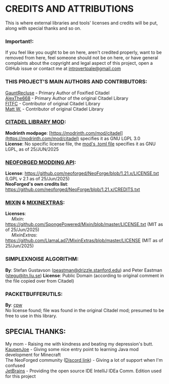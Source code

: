 CREDITS AND ATTRIBUTIONS
========================

This is where external libraries and tools' licenses and credits will be put, along with special thanks and so on.

### Important!:

If you feel like you ought to be on here, aren't credited properly, want to be removed from here, feel someone should not be on here, or have general complaints about the copyright and legal aspect of this project, open a GitHub issue or contact me at introvertpale@gmail.com

### THIS PROJECT'S MAIN AUTHORS AND CONTRIBUTORS:

[GauntRecluse](https://github.com/MildestToucan) - Primary Author of Foxified Citadel  
[AlexThe668](https://github.com/AlexModGuy) - Primary Author of the original Citadel Library  
[FITFC](https://github.com/FITFC) - Contributor of original Citadel Library  
[Matt W.](https://github.com/MWall541) - Contributor of original Citadel Library

### [CITADEL LIBRARY MOD](https://github.com/AlexModGuy/Citadel/tree/master):

**Modrinth modpage**: [https://modrinth.com/mod/citadel](https://modrinth.com/mod/citadel) specifies it as GNU LGPL 3.0  
**License**: No specific license file, the [mod's .toml file](https://github.com/AlexModGuy/Citadel/blob/master/src/main/resources/META-INF/mods.toml) specifies it as GNU LGPL, as of 25/JUN/2025

### [NEOFORGED MODDING API](https://github.com/neoforged/):

**License**: https://github.com/neoforged/NeoForge/blob/1.21.x/LICENSE.txt (LGPL v 2.1 as of 25/Jun/2025)  
**NeoForged's own credits list**: https://github.com/neoforged/NeoForge/blob/1.21.x/CREDITS.txt

### [MIXIN](https://github.com/SpongePowered/Mixin/) & [MIXINEXTRAS](https://github.com/LlamaLad7/MixinExtras):

**Licenses**:  
&nbsp;&nbsp;&nbsp;&nbsp; _Mixin_: https://github.com/SpongePowered/Mixin/blob/master/LICENSE.txt (MIT as of 25/Jun/2025)  
&nbsp;&nbsp;&nbsp;&nbsp; _MixinExtras_: https://github.com/LlamaLad7/MixinExtras/blob/master/LICENSE (MIT as of 25/Jun/2025)  

### SIMPLEXNOISE ALGORITHM:

**By**: Stefan Gustavson (peastman@drizzle.stanford.edu) and Peter Eastman (stegu@itn.liu.se)
**License**: Public Domain (according to original comment in the file copied over from Citadel)  

### PACKETBUFFERUTILS:
**By**: [cpw](https://github.com/cpw)  
No license found; file was found in the original Citadel mod; presumed to be free to use in this library.

## SPECIAL THANKS:

My mom - Raising me with kindness and beating my depression's butt.  
[KaupenJoe](https://www.youtube.com/@ModdingByKaupenjoe) - Giving some nice entry point to learning Java mod development for Minecraft  
The NeoForged community ([Discord link](https://discord.com/invite/UvedJ9m)) - Giving a lot of support when I'm confused  
[JetBrains](https://www.jetbrains.com/) - Providing the open source IDE IntelliJ IDEa Comm. Edition used for this project